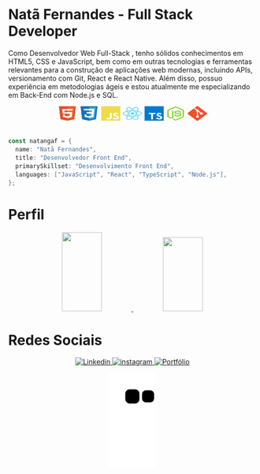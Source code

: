# Natã Fernandes - Full Stack Developer

Como Desenvolvedor Web Full-Stack , tenho sólidos conhecimentos em HTML5, CSS e JavaScript, bem como em outras tecnologias e ferramentas relevantes para a construção de aplicações web modernas, incluindo APIs, versionamento com Git, React e React Native. Além disso, possuo experiência em metodologias ágeis e estou atualmente me especializando em Back-End com Node.js e SQL.


<div align="center">
  <img alt="HTML" height="30" width="40" src="https://raw.githubusercontent.com/devicons/devicon/master/icons/html5/html5-original.svg">
  <img alt="CSS" height="30" width="40" src="https://raw.githubusercontent.com/devicons/devicon/master/icons/css3/css3-original.svg">
  <img alt="Js" height="30" width="40" src="https://raw.githubusercontent.com/devicons/devicon/master/icons/javascript/javascript-plain.svg">
  <img alt="React" height="30" width="40" src="https://raw.githubusercontent.com/devicons/devicon/master/icons/react/react-original.svg">
  <img alt="Ts" height="30" width="40" src="https://raw.githubusercontent.com/devicons/devicon/master/icons/typescript/typescript-plain.svg">
  <img alt="Node.js" height="30" width="40" src="https://raw.githubusercontent.com/devicons/devicon/master/icons/nodejs/nodejs-plain.svg">
  <img alt="GitHub" height="30" width="40" src="https://raw.githubusercontent.com/devicons/devicon/master/icons/git/git-original.svg">
</div>

  ##
  ```kotlin
  const natangaf = {
    name: "Natã Fernandes",
    title: "Desenvolvedor Front End",
    primarySkillset: "Desenvolvimento Front End",
    languages: ["JavaScript", "React", "TypeScript", "Node.js"],
  };
  ```
  
  
  # Perfil
  
  <div align="center">
  <a href="https://github.com/Natangaf">
    <img height="160px" width="40%" src="https://github-readme-stats.vercel.app/api?username=natangaf&show_icons=true&theme=tokyonight&include_all_commits=true&count_private=true"/>
    <img height="150px" width="40%" src="https://github-readme-stats.vercel.app/api/top-langs/?username=natangaf&layout=compact&langs_count=7&theme=tokyonight"/>
  </a>
</div>
  
  
#  Redes Sociais
<div align="center">
  <a href="https://www.linkedin.com/in/natanga/" target="_blank">
    <img alt="Linkedin" src="https://img.shields.io/badge/-natangaF-blue?style=flat-square&logo=Linkedin&logoColor=white"/>
  </a>
   <a href="https://www.instagram.com/natanga.f/" target="_blank">
    <img alt="instagram" src="https://img.shields.io/badge/-natangaF-purple?style=flat-square&logo=instagram&logoColor=white&link"/>
  </a>
  <a href="https://natangaf.vercel.app/" target="_blank">
    <img alt="Portfólio" src="https://img.shields.io/badge/-Portfólio-blue?style=flat-square"/>
  </a>
  
  
  ![Snake animation]( https://github.com/Natangaf/myReadme/blob/output/github-contribution-grid-snake.svg)
</div>



